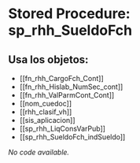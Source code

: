 # Stored Procedure: sp_rhh_SueldoFch

## Usa los objetos:
- [[fn_rhh_CargoFch_Cont]]
- [[fn_rhh_Hislab_NumSec_cont]]
- [[fn_rhh_ValParmCont_Cont]]
- [[nom_cuedoc]]
- [[rhh_clasif_vh]]
- [[sis_aplicacion]]
- [[sp_rhh_LiqConsVarPub]]
- [[sp_rhh_SueldoFch_indSueldo]]

*No code available.*
